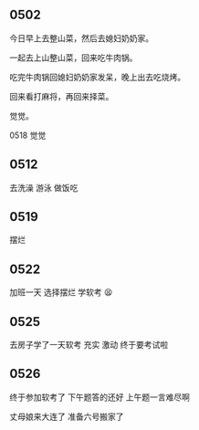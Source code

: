 ## 0502

今日早上去整山菜，然后去媳妇奶奶家。

一起去上山整山菜，回来吃牛肉锅。

吃完牛肉锅回媳妇奶奶家发呆，晚上出去吃烧烤。

回来看打麻将，再回来择菜。

觉觉。

0518
觉觉

## 0512

去洗澡
游泳
做饭吃

## 0519

摆烂

## 0522

加班一天 选择摆烂
学软考 😫

## 0525

去房子学了一天软考
充实
激动 终于要考试啦

## 0526

终于参加软考了
下午题答的还好
上午题一言难尽啊

丈母娘来大连了 准备六号搬家了
